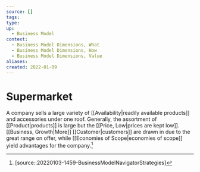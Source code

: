 ```yaml
---
source: []
tags: 
type:
up:
  - Business Model
context:
  - Business Model Dimensions, What
  - Business Model Dimensions, How
  - Business Model Dimensions, Value
aliases:
created: 2022-01-09
---
```


# Supermarket

A company sells a large variety of [[Availability|readily available products]] and accessories under one roof. Generally, the assortment of [[Product|products]] is large but the [[Price, Low|prices are kept low]]. [[Business, Growth|More]] [[Customer|customers]] are drawn in due to the great range on offer, while [[Economies of Scope|economies of scope]] yield advantages for the company.[^1]

[^1]: [source::20220103-1459-BusinessModelNavigatorStrategies]
